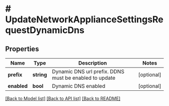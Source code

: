 # # UpdateNetworkApplianceSettingsRequestDynamicDns

## Properties

Name | Type | Description | Notes
------------ | ------------- | ------------- | -------------
**prefix** | **string** | Dynamic DNS url prefix. DDNS must be enabled to update | [optional]
**enabled** | **bool** | Dynamic DNS enabled | [optional]

[[Back to Model list]](../../README.md#models) [[Back to API list]](../../README.md#endpoints) [[Back to README]](../../README.md)
